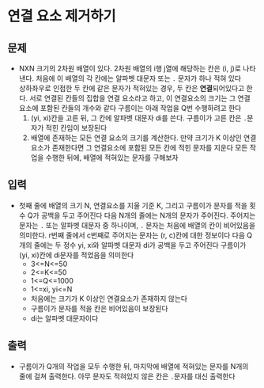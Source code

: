 # 연결 요소 제거하기

## 문제

- NXN 크기의 2차원 배열이 있다. 2차원 배열의 i행 j열에 해당하는 칸은 (i, j)로 나타낸다. 처음에 이 배열의 각 칸에는 알파벳 대문자 또는 `.` 문자가 하나 적혀 있다  
  상하좌우로 인접한 두 칸에 같은 문자가 적혀있는 경우, 두 칸은 **연결**되어있다고 한다. 서로 연결된 칸들의 집합을 연결 요소라고 하고, 이 연결요소의 크기는 그 연결 요소에 포함된 칸들의 개수와 같다
  구름이는 아래 작업을 Q번 수행하려고 한다
  1. (yi, xi)칸을 고른 뒤, 그 칸에 알파벳 대문자 di를 쓴다. 구름이가 고른 칸은 `.`문자가 적힌 칸임이 보장된다
  2. 배열에 존재하는 모든 연결 요소의 크기를 계산한다. 만약 크기가 K 이상인 연결 요소가 존재한다면 그 연결요소에 포함된 모든 칸에 적힌 문자를 지운다
  모든 작업을 수행한 뒤에, 배열에 적혀있는 문자를 구해보자

## 입력

- 첫째 줄에 배열의 크기 N, 연결요소를 지울 기준 K, 그리고 구름이가 문자를 적을 횟수 Q가 공백을 두고 주어진다
  다음 N개의 줄에는 N개의 문자가 주어진다. 주어지는 문자는 `.` 또는 알파벳 대문자 중 하나이며, `.` 문자는 처음에 배열의 칸이 비어있음을 의미한다. r번째 줄에서 c번째로 주어지는 문자는 (r, c)칸에 대한 정보이다
  다음 Q개의 줄에는 두 정수 yi, xi와 알파벳 대문자 di가 공백을 두고 주어진다
  구름이가 (yi, xi)칸에 di문자를 적었음을 의미한다
  - 3<=N<=50
  - 2<=K<=50
  - 1<=Q<=1000
  - 1<=xi, yi<=N
  - 처음에는 크기가 K 이상인 연결요소가 존재하지 않는다
  - 구름이가 문자를 적을 칸은 비어있음이 보장된다
  - di는 알파벳 대문자이다

## 출력

- 구름이가 Q개의 작업을 모두 수행한 뒤, 마지막에 배열에 적혀있는 문자를 N개의 줄에 걸쳐 출력한다. 아무 문자도 적혀있지 않은 칸은 `.`문자를 대신 출력한다
